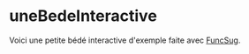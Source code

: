 # uneBedeInteractive
Voici une petite bédé interactive d'exemple faite avec [FuncSug](https://github.com/cl4cnam/funcSug).
